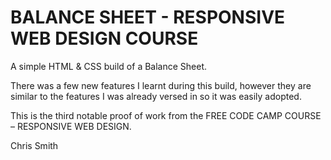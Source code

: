 # BALANCE SHEET - RESPONSIVE WEB DESIGN COURSE

A simple HTML & CSS build of a Balance Sheet.

There was a few new features I learnt during this build, however they are similar to the features I was already versed in so it was easily adopted.

This is the third notable proof of work from the FREE CODE CAMP COURSE – RESPONSIVE WEB DESIGN.

Chris Smith